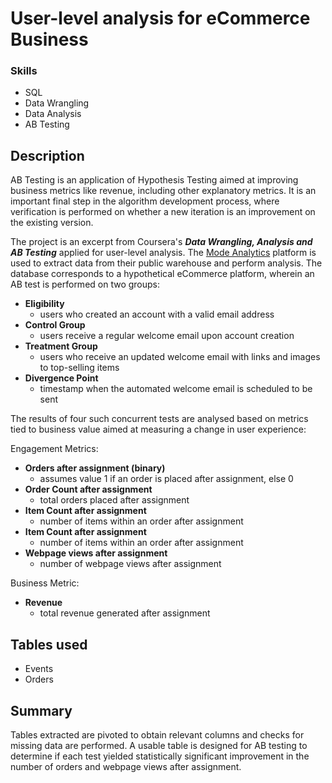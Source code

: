 # User-level analysis for eCommerce Business

### Skills
- SQL
- Data Wrangling
- Data Analysis
- AB Testing

Description
---
AB Testing is an application of Hypothesis Testing aimed at improving business metrics like revenue, including other explanatory metrics. It is an important final step in the algorithm development process, where verification is performed on whether a new iteration is an improvement on the existing version. 

The project is an excerpt from Coursera's ***Data Wrangling, Analysis and AB Testing*** applied for user-level analysis. The [Mode Analytics](https://mode.com/) platform is used to extract data from their public warehouse and perform analysis. The database corresponds to a hypothetical eCommerce platform, wherein an AB test is performed on two groups: 

- **Eligibility**
    - users who created an account with a valid email address
- **Control Group**
    - users receive a regular welcome email upon account creation
- **Treatment Group**
    - users who receive an updated welcome email with links and images to top-selling items
- **Divergence Point**
    - timestamp when the automated welcome email is scheduled to be sent

The results of four such concurrent tests are analysed based on metrics tied to business value aimed at measuring a change in user experience:

Engagement Metrics:
- **Orders after assignment (binary)**
    - assumes value 1 if an order is placed after assignment, else 0
- **Order Count after assignment**
    - total orders placed after assignment
- **Item Count after assignment**
    - number of items within an order after assignment
- **Item Count after assignment**
    - number of items within an order after assignment
- **Webpage views after assignment**
    - number of webpage views after assignment

Business Metric:
- **Revenue**
    - total revenue generated after assignment
    
Tables used
---
- Events
- Orders

Summary
---
Tables extracted are pivoted to obtain relevant columns and checks for missing data are performed. A usable table is designed for AB testing to determine if each test yielded statistically significant improvement in the number of orders and webpage views after assignment.
